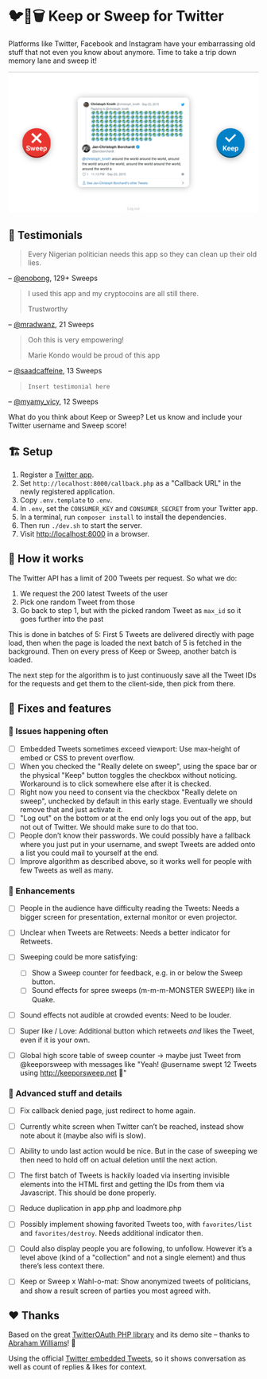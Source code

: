 # 🐦🔀🗑️ Keep or Sweep for Twitter

Platforms like Twitter, Facebook and Instagram have your embarrassing old stuff that not even you know about anymore. Time to take a trip down memory lane and sweep it!

![](images/screenshot.png)


## 💬 Testimonials

> Every Nigerian politician needs this app so they can clean up their old lies.

– [@enobong](https://twitter.com/enobong), 129+ Sweeps

> I used this app and my cryptocoins are all still there.
>
> Trustworthy

– [@mradwanz](https://twitter.com/mradwanz), 21 Sweeps

> Ooh this is very empowering!
>
> Marie Kondo would be proud of this app

– [@saadcaffeine](https://twitter.com/saadcaffeine), 13 Sweeps

> `Insert testimonial here`

– [@myamy_vicy](https://twitter.com/myamy_vicy), 12 Sweeps

What do you think about Keep or Sweep? Let us know and include your Twitter username and Sweep score!


## 🏗 Setup
1. Register a [Twitter app](https://apps.twitter.com).
2. Set `http://localhost:8000/callback.php` as a "Callback URL" in the newly registered application.
3. Copy `.env.template` to `.env`.
4. In `.env`, set the `CONSUMER_KEY` and `CONSUMER_SECRET` from your Twitter app.
5. In a terminal, run `composer install` to install the dependencies.
6. Then run `./dev.sh` to start the server.
7. Visit [http://localhost:8000](http://localhost:8000) in a browser.


## 🔮 How it works

The Twitter API has a limit of 200 Tweets per request. So what we do:

1. We request the 200 latest Tweets of the user
2. Pick one random Tweet from those
3. Go back to step 1, but with the picked random Tweet as `max_id` so it goes further into the past

This is done in batches of 5: First 5 Tweets are delivered directly with page load, then when the page is loaded the next batch of 5 is fetched in the background. Then on every press of Keep or Sweep, another batch is loaded.

The next step for the algorithm is to just continuously save all the Tweet IDs for the requests and get them to the client-side, then pick from there.


## 🚦 Fixes and features

### 🐛 Issues happening often
- [ ] Embedded Tweets sometimes exceed viewport: Use max-height of embed or CSS to prevent overflow.
- [ ] When you checked the "Really delete on sweep", using the space bar or the physical "Keep" button toggles the checkbox without noticing. Workaround is to click somewhere else after it is checked.
- [ ] Right now you need to consent via the checkbox "Really delete on sweep", unchecked by default in this early stage. Eventually we should remove that and just activate it.
- [ ] "Log out" on the bottom or at the end only logs you out of the app, but not out of Twitter. We should make sure to do that too.
- [ ] People don’t know their passwords. We could possibly have a fallback where you just put in your username, and swept Tweets are added onto a list you could mail to yourself at the end.
- [ ] Improve algorithm as described above, so it works well for people with few Tweets as well as many.

### 📑 Enhancements
- [ ] People in the audience have difficulty reading the Tweets: Needs a bigger screen for presentation, external monitor or even projector.
- [ ] Unclear when Tweets are Retweets: Needs a better indicator for Retweets.
- [ ] Sweeping could be more satisfying:
    - [ ] Show a Sweep counter for feedback, e.g. in or below the Sweep button.
    - [ ] Sound effects for spree sweeps (m-m-m-MONSTER SWEEP!) like in Quake.
- [ ] Sound effects not audible at crowded events: Need to be louder.
- [ ] Super like / Love: Additional button which retweets _and_ likes the Tweet, even if it is your own.
- [ ] Global high score table of sweep counter → maybe just Tweet from @keeporsweep with messages like "Yeah! @username swept 12 Tweets using http://keeporsweep.net 👏"


### 📜 Advanced stuff and details
- [ ] Fix callback denied page, just redirect to home again.
- [ ] Currently white screen when Twitter can’t be reached, instead show note about it (maybe also wifi is slow).
- [ ] Ability to undo last action would be nice. But in the case of sweeping we then need to hold off on actual deletion until the next action.
- [ ] The first batch of Tweets is hackily loaded via inserting invisible elements into the HTML first and getting the IDs from them via Javascript. This should be done properly.
- [ ] Reduce duplication in app.php and loadmore.php
- [ ] Possibly implement showing favorited Tweets too, with `favorites/list` and `favorites/destroy`. Needs additional indicator then.
- [ ] Could also display people you are following, to unfollow. However it’s a level above (kind of a "collection" and not a single element) and thus there’s less context there.
- [ ] Keep or Sweep x Wahl-o-mat: Show anonymized tweets of politicians, and show a result screen of parties you most agreed with.


## ❤ Thanks

Based on the great [TwitterOAuth PHP library](https://twitteroauth.com) and its demo site – thanks to [Abraham Williams](https://abrah.am)! 🎉

Using the official [Twitter embedded Tweets](https://developer.twitter.com/en/docs/twitter-for-websites/embedded-tweets/overview), so it shows conversation as well as count of replies & likes for context.
